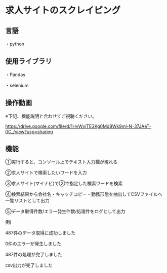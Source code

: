 # 求人サイトのスクレイピング

## 言語

・python


## 使用ライブラリ

・Pandas

・selenium


## 操作動画


※下記、機能説明と合わせてご視聴ください。

https://drive.google.com/file/d/1HyWyiTE3Kg0Md8Wk9ml-N-37JAeT-0C_/view?usp=sharing


## 機能

①実行すると、コンソール上でテキスト入力欄が現れる

②求人サイトで検索したいワードを入力

③求人サイト(マイナビ)で②で指定した検索ワードを検索

④検索結果から会社名・キャッチコピー・勤務形態を抽出してCSVファイルへ一覧リストとして出力

⑤データ取得件数/エラー発生件数/処理件をログとして出力

 例)

 487件のデータ取得に成功しました

 0件のエラーが発生しました

 487件の処理が完了しました

 csv出力が完了しました
